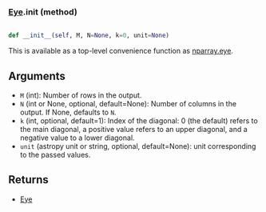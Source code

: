 ### [Eye](Eye.md).__init__ (method)


```py

def __init__(self, M, N=None, k=0, unit=None)

```



This is available as a top-level convenience function as [nparray.eye](nparray.eye.md).

Arguments
------------
* `M` (int): Number of rows in the output.
* `N` (int or None, optional, default=None): Number of columns in the output.
    If None, defaults to `N`.
* `k` (int, optional, default=1): Index of the diagonal: 0 (the default)
    refers to the main diagonal, a positive value refers to an upper
    diagonal, and a negative value to a lower diagonal.
* `unit` (astropy unit or string, optional, default=None): unit
  corresponding to the passed values.

Returns
-----------
* [Eye](Eye.md)

